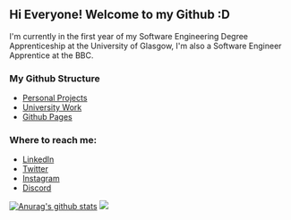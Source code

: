 ## Hi Everyone! Welcome to my Github :D

I'm currently in the first year of my Software Engineering Degree Apprenticeship at the University of Glasgow, I'm also a Software Engineer Apprentice at the BBC.

### My Github Structure
- [Personal Projects](https://github.com/sgoudham?tab=repositories)
- [University Work](https://github.com/sgoudham-university)
- [Github Pages](https://github.com/sgoudham-gh-pages)

### Where to reach me:
- [LinkedIn](https://www.linkedin.com/in/sgoudham/)
- [Twitter](https://twitter.com/RealGoudham)
- [Instagram](https://www.instagram.com/sgoudham/)
- [Discord](https://discord.bio/p/hammy)

[![Anurag's github stats](https://github-readme-stats.vercel.app/api?username=sgoudham)](https://github.com/sgoudham/github-readme-stats)
![](https://komarev.com/ghpvc/?username=your-github-username&style=flat)
